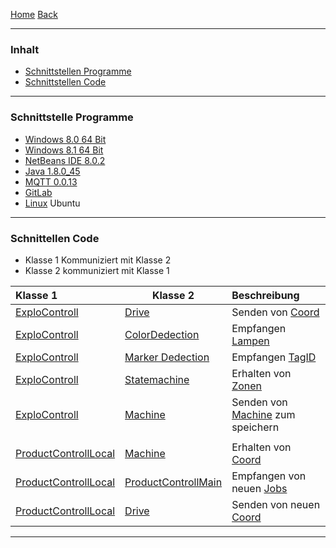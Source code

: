 [Home](home) [Back](KonzeptFL)  

----------

### Inhalt ###
- <a href="#sp">Schnittstellen Programme</a>
- <a href="#sc">Schnittstellen Code</a>

----------

### <a name="sp">Schnittstelle Programme</a> ###

- [Windows 8.0 64 Bit](https://de.wikipedia.org/wiki/Microsoft_Windows_8)
- [Windows 8.1 64 Bit](https://de.wikipedia.org/wiki/Microsoft_Windows_8)  
- [NetBeans IDE 8.0.2](http://www.oracle.com/technetwork/articles/javase/jdk-netbeans-jsp-142931.html)  
- [Java 1.8.0_45](https://blogs.oracle.com/stevenChan/entry/jre_1_8_0_45)  
- [MQTT 0.0.13](http://www.jensd.de/wordpress/?p=1780)  
- [GitLab](https://gitlab.com/)  
- [Linux](https://de.wikipedia.org/wiki/Linux) Ubuntu 


----------

### <a name="sc">Schnittellen Code</a> ###

- Klasse 1 Kommuniziert mit Klasse 2  
- Klasse 2 kommuniziert mit Klasse 1  

| Klasse 1| Klasse 2| Beschreibung|  
| :------- | --- | :---- |
| [ExploControll](ExploControll)| [Drive](Drive)| Senden von [Coord](Coord)|
| [ExploControll](ExploControll)| [ColorDedection](ColorDetection)| Empfangen [Lampen](Lamps)|
| [ExploControll](ExploControll)| [Marker Dedection](Markerdetection_Markercoordinates)| Empfangen [TagID](Markerdetection_Markercoordinates)|
| [ExploControll](ExploControll)|[Statemachine](StateMachine)|Erhalten von [Zonen](Zones)|
| [ExploControll](ExploControll)|[Machine](Machine)|Senden von [Machine](Machine) zum speichern|
||||
|[ProductControllLocal](ProductControllLocal)|[Machine](Machine)|Erhalten von [Coord](Coord)|
|[ProductControllLocal](ProductControllLocal)|[ProductControllMain](ProductControllMain)|Empfangen von neuen [Jobs](ProductControllMain)|
|[ProductControllLocal](ProductControllLocal)|[Drive](Drive)|Senden von neuen [Coord](Coord)|



----------